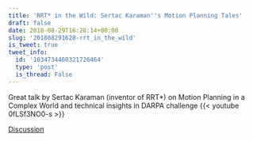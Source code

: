```yaml
---
title: 'RRT* in the Wild: Sertac Karaman''s Motion Planning Tales'
draft: false
date: 2018-08-29T16:28:14+00:00
slug: '201808291628-rrt_in_the_wild'
is_tweet: true
tweet_info:
  id: '1034734460321726464'
  type: 'post'
  is_thread: False
---
```




Great talk by Sertac Karaman (inventor of RRT*) on Motion Planning in a Complex World and technical insights in DARPA challenge {{< youtube 0fLSf3NO0-s >}}

[Discussion](https://x.com/sytelus/status/1034734460321726464)
